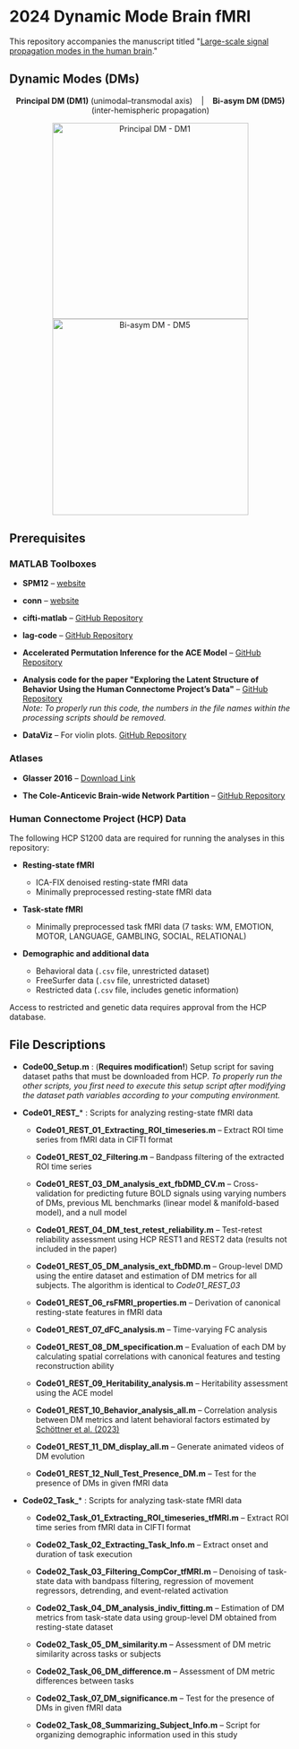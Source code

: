 
# 2024 Dynamic Mode Brain fMRI

This repository accompanies the manuscript titled "[Large-scale signal propagation modes in the human brain](https://www.sciencedirect.com/science/article/pii/S105381192500360X)."

## Dynamic Modes (DMs)
<p align="center">
  <strong>Principal DM (DM1)</strong> (unimodal–transmodal axis) &nbsp;&nbsp; | &nbsp;&nbsp; 
  <strong>Bi-asym DM (DM5)</strong> (inter-hemispheric propagation)
</p>

<div align="center">
  <img src="./visualize/Supplementary_Video_1.gif" 
       alt="Principal DM - DM1"
       title="Principal DM (DM1): propagation along unimodal–transmodal axis"
       width="350" />
  <img src="./visualize/Supplementary_Video_5.gif" 
       alt="Bi-asym DM - DM5"
       title="Bi-asym DM (DM5): inter-hemispheric propagation"
       width="350" />
</div>

## Prerequisites

### MATLAB Toolboxes

-   **SPM12** – [website](https://www.fil.ion.ucl.ac.uk/spm/software/spm12/)
    
-   **conn** – [website](https://web.conn-toolbox.org/)
    
-   **cifti-matlab** – [GitHub Repository](https://github.com/Washington-University/cifti-matlab.git)
    
-   **lag-code** – [GitHub Repository](https://github.com/ryraut/lag-code)
    
-   **Accelerated Permutation Inference for the ACE Model** – [GitHub Repository](https://github.com/NISOx-BDI/APACE)
    
-   **Analysis code for the paper "Exploring the Latent Structure of Behavior Using the Human Connectome Project’s Data"** – [GitHub Repository](https://github.com/connectomicslab/hcp-behavioral-domains)  
    _Note: To properly run this code, the numbers in the file names within the processing scripts should be removed._
    
-   **DataViz** – For violin plots. [GitHub Repository](https://github.com/povilaskarvelis/DataViz)
    

### Atlases

-   **Glasser 2016** – [Download Link](https://balsa.wustl.edu/study/RVVG)
    
-   **The Cole-Anticevic Brain-wide Network Partition** – [GitHub Repository](https://github.com/ColeLab/ColeAnticevicNetPartition)


### Human Connectome Project (HCP) Data

The following HCP S1200 data are required for running the analyses in this repository:

- **Resting-state fMRI**
  - ICA-FIX denoised resting-state fMRI data  
  - Minimally preprocessed resting-state fMRI data  

- **Task-state fMRI**
  - Minimally preprocessed task fMRI data (7 tasks: WM, EMOTION, MOTOR, LANGUAGE, GAMBLING, SOCIAL, RELATIONAL)  

- **Demographic and additional data**
  - Behavioral data (`.csv` file, unrestricted dataset)  
  - FreeSurfer data (`.csv` file, unrestricted dataset)  
  - Restricted data (`.csv` file, includes genetic information)  

Access to restricted and genetic data requires approval from the HCP database.
    

## File Descriptions

-   **Code00_Setup.m** : (**Requires modification!**) Setup script for saving dataset paths that must be downloaded from HCP. *To properly run the other scripts, you first need to execute this setup script after modifying the dataset path variables according to your computing environment.*

-   **Code01_REST_*** : Scripts for analyzing resting-state fMRI data
    
    -   **Code01_REST_01_Extracting_ROI_timeseries.m** – Extract ROI time series from fMRI data in CIFTI format
        
    -   **Code01_REST_02_Filtering.m** – Bandpass filtering of the extracted ROI time series
        
    -   **Code01_REST_03_DM_analysis_ext_fbDMD_CV.m** – Cross-validation for predicting future BOLD signals using varying numbers of DMs, previous ML benchmarks (linear model & manifold-based model), and a null model
        
    -   **Code01_REST_04_DM_test_retest_reliability.m** – Test-retest reliability assessment using HCP REST1 and REST2 data (results not included in the paper)
        
    -   **Code01_REST_05_DM_analysis_ext_fbDMD.m** – Group-level DMD using the entire dataset and estimation of DM metrics for all subjects. The algorithm is identical to *Code01_REST_03*
        
    -   **Code01_REST_06_rsFMRI_properties.m** – Derivation of canonical resting-state features in fMRI data
        
    -   **Code01_REST_07_dFC_analysis.m** – Time-varying FC analysis
        
    -   **Code01_REST_08_DM_specification.m** – Evaluation of each DM by calculating spatial correlations with canonical features and testing reconstruction ability
        
    -   **Code01_REST_09_Heritability_analysis.m** – Heritability assessment using the ACE model
        
    -   **Code01_REST_10_Behavior_analysis_all.m** – Correlation analysis between DM metrics and latent behavioral factors estimated by [Schöttner et al. (2023)](https://www.nature.com/articles/s41598-022-27101-1)
        
    -   **Code01_REST_11_DM_display_all.m** – Generate animated videos of DM evolution
        
    -   **Code01_REST_12_Null_Test_Presence_DM.m** – Test for the presence of DMs in given fMRI data
        
-   **Code02_Task_*** : Scripts for analyzing task-state fMRI data
    
    -   **Code02_Task_01_Extracting_ROI_timeseries_tfMRI.m** – Extract ROI time series from fMRI data in CIFTI format
        
    -   **Code02_Task_02_Extracting_Task_Info.m** – Extract onset and duration of task execution
        
    -   **Code02_Task_03_Filtering_CompCor_tfMRI.m** – Denoising of task-state data with bandpass filtering, regression of movement regressors, detrending, and event-related activation
        
    -   **Code02_Task_04_DM_analysis_indiv_fitting.m** – Estimation of DM metrics from task-state data using group-level DM obtained from resting-state dataset
        
    -   **Code02_Task_05_DM_similarity.m** – Assessment of DM metric similarity across tasks or subjects
        
    -   **Code02_Task_06_DM_difference.m** – Assessment of DM metric differences between tasks
        
    -   **Code02_Task_07_DM_significance.m** – Test for the presence of DMs in given fMRI data
        
    -   **Code02_Task_08_Summarizing_Subject_Info.m** – Script for organizing demographic information used in this study
        
